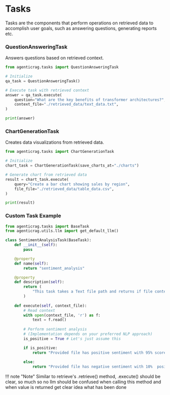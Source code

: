 # Tasks

Tasks are the components that perform operations on retrieved data to accomplish user goals, such as answering questions, generating reports etc.


### QuestionAnsweringTask

Answers questions based on retrieved context.

```python
from agenticrag.tasks import QuestionAnsweringTask

# Initialize
qa_task = QuestionAnsweringTask()

# Execute task with retrieved context
answer = qa_task.execute(
    question="What are the key benefits of transformer architectures?",
    context_file="./retrieved_data/text_data.txt",
)

print(answer)
```

### ChartGenerationTask

Creates data visualizations from retrieved data.

```python
from agenticrag.tasks import ChartGenerationTask

# Initialize
chart_task = ChartGenerationTask(save_charts_at="./charts")

# Generate chart from retrieved data
result = chart_task.execute(
    query="Create a bar chart showing sales by region",
    file_file="./retrieved_data/table_data.csv",
)

print(result)
```

### Custom Task Example

```python
from agenticrag.tasks import BaseTask
from agenticrag.utils.llm import get_default_llm()

class SentimentAnalysisTask(BaseTask):
    def __init__(self):
        pass

    @property
    def name(self):
        return "sentiment_analysis"

    @property
    def description(self):
        return (
            "This task takes a Text file path and returns if file content is positive or negative"
        )
        
    def execute(self, context_file):
        # Read context
        with open(context_file, 'r') as f:
            text = f.read()
            
        # Perform sentiment analysis
        # (Implementation depends on your preferred NLP approach)
        is_positive = True # Let's just assume this

        if is_positive:
            return "Provided file has positive sentiment with 95% score"
        
        else:
            return "Provided file has negative sentiment with 10%  positive score"
```

!!! note "Note"
    Similar to retrieve's .retrieve() method, .execute() should be clear, so much so no llm should be confused when calling this method and when value is returned get clear idea what has been done